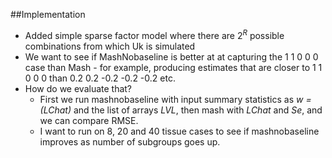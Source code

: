 ##Implementation

* Added simple sparse factor model where there are $2^R$ possible combinations from which Uk is simulated
* We want to see if MashNobaseline is better at at capturing the 1 1 0 0 0 case than Mash - for example, producing estimates that are closer to 1 1 0 0 0 than 0.2 0.2 -0.2 -0.2 -0.2 etc.
* How do we evaluate that? 
	* First we run  mashnobaseline with input summary statistics as *w = (LChat)* and the list of arrays *LVL*, then mash with *LChat* and *Se*, and we can compare RMSE.
	* I want to run on 8, 20 and 40 tissue cases to see if mashnobaseline improves as number of subgroups goes up.
	